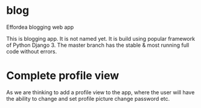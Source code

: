 # blog
Effordea blogging web app

  This is blogging app. It is not named yet. It is build using popular framework of Python Django 3.
  The master branch has the stable & most running full code without errors.

 # Complete profile view
   
   As we are thinking to add a profile view to the app, where the user will have the ability to 
   change and set profile picture
   change password etc.
